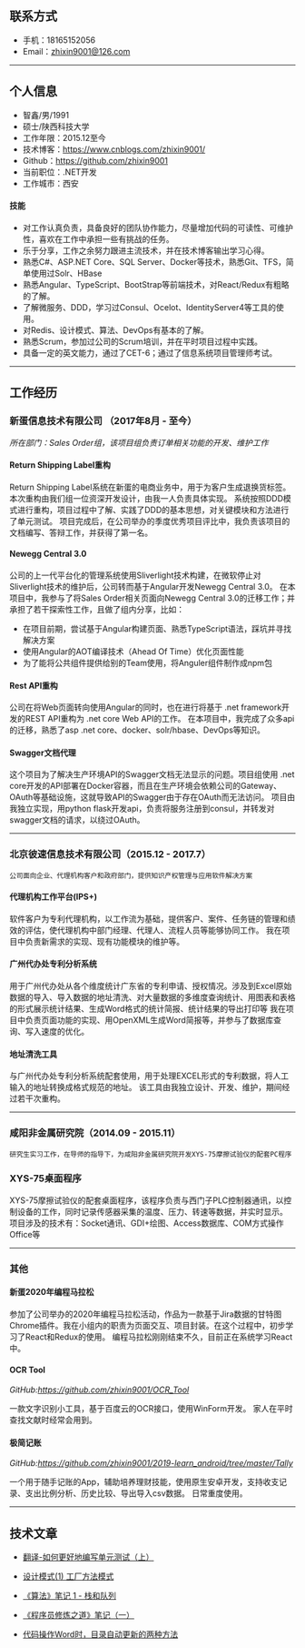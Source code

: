 ## 联系方式
- 手机：18165152056
- Email：zhixin9001@126.com

---

## 个人信息
- 智鑫/男/1991
- 硕士/陕西科技大学
- 工作年限：2015.12至今
- 技术博客：https://www.cnblogs.com/zhixin9001/
- Github：https://github.com/zhixin9001
- 当前职位：.NET开发
- 工作城市：西安

#### 技能
- 对工作认真负责，具备良好的团队协作能力，尽量增加代码的可读性、可维护性，喜欢在工作中承担一些有挑战的任务。
- 乐于分享，工作之余努力跟进主流技术，并在技术博客输出学习心得。
- 熟悉C#、ASP.NET Core、SQL Server、Docker等技术，熟悉Git、TFS，简单使用过Solr、HBase
- 熟悉Angular、TypeScript、BootStrap等前端技术，对React/Redux有粗略的了解。
- 了解微服务、DDD，学习过Consul、Ocelot、IdentityServer4等工具的使用。
- 对Redis、设计模式、算法、DevOps有基本的了解。
- 熟悉Scrum，参加过公司的Scrum培训，并在平时项目过程中实践。
- 具备一定的英文能力，通过了CET-6；通过了信息系统项目管理师考试。

---
## 工作经历
### 新蛋信息技术有限公司 （2017年8月 - 至今）
*所在部门：Sales Order组，该项目组负责订单相关功能的开发、维护工作*
#### Return Shipping Label重构
Return Shipping Label系统在新蛋的电商业务中，用于为客户生成退换货标签。本次重构由我们组一位资深开发设计，由我一人负责具体实现。
系统按照DDD模式进行重构，项目过程中了解、实践了DDD的基本思想，对关键模块和方法进行了单元测试。
项目完成后，在公司举办的季度优秀项目评比中，我负责该项目的文档编写、答辩工作，并获得了第一名。

#### Newegg Central 3.0
公司的上一代平台化的管理系统使用Sliverlight技术构建，在微软停止对Sliverlight技术的维护后，公司转而基于Angular开发Newegg Central 3.0。
在本项目中，我参与了将Sales Order相关页面向Newegg Central 3.0的迁移工作；并承担了若干探索性工作，且做了组内分享，比如：
- 在项目前期，尝试基于Angular构建页面、熟悉TypeScript语法，踩坑并寻找解决方案
- 使用Angular的AOT编译技术（Ahead Of Time）优化页面性能
- 为了能将公共组件提供给别的Team使用，将Anguler组件制作成npm包

#### Rest API重构
公司在将Web页面转向使用Angular的同时，也在进行将基于 .net framework开发的REST API重构为 .net core Web API的工作。
在本项目中，我完成了众多api的迁移，熟悉了asp .net core、docker、solr/hbase、DevOps等知识。

#### Swagger文档代理
这个项目为了解决生产环境API的Swagger文档无法显示的问题。项目组使用 .net core开发的API部署在Docker容器，而且在生产环境会依赖公司的Gateway、OAuth等基础设施，这就导致API的Swagger由于存在OAuth而无法访问。
项目由我独立实现，用python flask开发api，负责将服务注册到consul，并转发对swagger文档的请求，以绕过OAuth。

---
### 北京彼速信息技术有限公司（2015.12 - 2017.7）

```公司面向企业、代理机构客户和政府部门，提供知识产权管理与应用软件解决方案```
#### 代理机构工作平台(IPS+)  
软件客户为专利代理机构，以工作流为基础，提供客户、案件、任务链的管理和绩效的评估，使代理机构中部门经理、代理人、流程人员等能够协同工作。
我在项目中负责新需求的实现、现有功能模块的维护等。 


#### 广州代办处专利分析系统
用于广州代办处从各个维度统计广东省的专利申请、授权情况。涉及到Excel原始数据的导入、导入数据的地址清洗、对大量数据的多维度查询统计、用图表和表格的形式展示统计结果、生成Word格式的统计简报、统计结果的导出打印等
我在项目中负责页面功能的实现、用OpenXML生成Word简报等，并参与了数据库查询、写入速度的优化。

#### 地址清洗工具
与广州代办处专利分析系统配套使用，用于处理EXCEL形式的专利数据，将人工输入的地址转换成格式规范的地址。
该工具由我独立设计、开发、维护，期间经过若干次重构。

---
### 咸阳非金属研究院（2014.09 - 2015.11）
```研究生实习工作，在导师的指导下，为咸阳非金属研究院开发XYS-75摩擦试验仪的配套PC程序```
### XYS-75桌面程序
XYS-75摩擦试验仪的配套桌面程序，该程序负责与西门子PLC控制器通讯，以控制设备的工作，同时记录传感器采集的温度、压力、转速等数据，并实时显示。
项目涉及的技术有：Socket通讯、GDI+绘图、Access数据库、COM方式操作Office等

---
### 其他
#### 新蛋2020年编程马拉松
参加了公司举办的2020年编程马拉松活动，作品为一款基于Jira数据的甘特图Chrome插件。我在小组内的职责为页面交互、项目封装。在这个过程中，初步学习了React和Redux的使用。
编程马拉松刚刚结束不久，目前正在系统学习React中。

#### OCR Tool
*GitHub:https://github.com/zhixin9001/OCR_Tool*

一款文字识别小工具，基于百度云的OCR接口，使用WinForm开发。
家人在平时查找文献时经常会用到。

#### 极简记账
*GitHub:https://github.com/zhixin9001/2019-learn_android/tree/master/Tally*

一个用于随手记账的App，辅助培养理财技能，使用原生安卓开发，支持收支记录、支出比例分析、历史比较、导出导入csv数据。
日常重度使用。

---
## 技术文章
- [翻译-如何更好地编写单元测试（上）](https://www.cnblogs.com/zhixin9001/p/6730440.html)
- [设计模式(1) 工厂方法模式](https://www.cnblogs.com/zhixin9001/p/13227547.html)
- [《算法》笔记 1 - 栈和队列](https://www.cnblogs.com/zhixin9001/p/11324858.html)

- [《程序员修炼之道》笔记（一）](https://www.cnblogs.com/zhixin9001/p/6764767.html)
- [代码操作Word时，目录自动更新的两种方法](https://www.cnblogs.com/zhixin9001/p/5587322.html)


